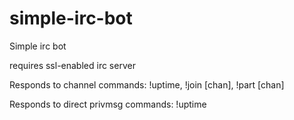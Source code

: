 simple-irc-bot
==============

Simple irc bot

requires ssl-enabled irc server

Responds to channel commands: !uptime, !join [chan], !part [chan]

Responds to direct privmsg commands: !uptime

